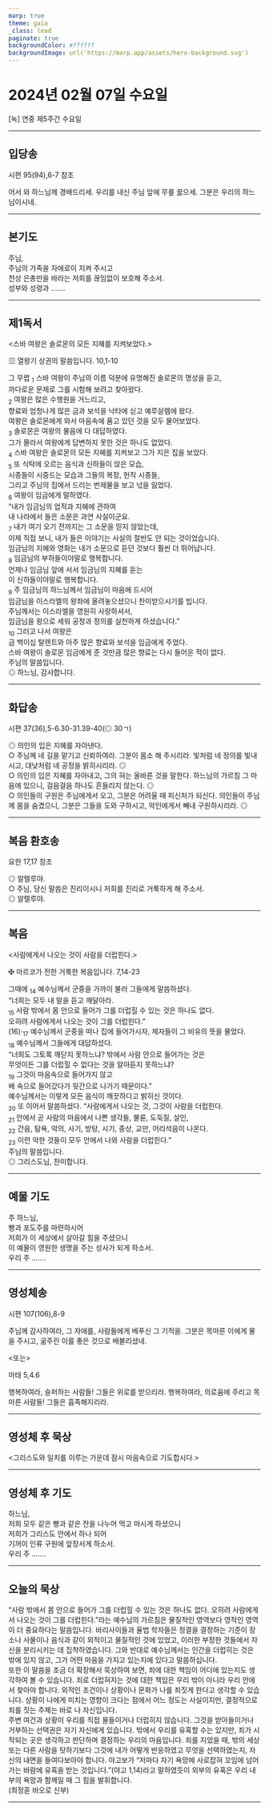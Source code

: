 ```yaml
---
marp: true
theme: gaia
_class: lead
paginate: true
backgroundColor: #ffffff
backgroundImage: url('https://marp.app/assets/hero-background.svg')
---
```


# 2024년 02월 07일 수요일

[녹] 연중 제5주간 수요일  




---

## 입당송

시편 95(94),6-7 참조

어서 와 하느님께 경배드리세. 우리를 내신 주님 앞에 무릎 꿇으세. 그분은 우리의 하느님이시네.  
  


---

## 본기도

주님,  
주님의 가족을 자애로이 지켜 주시고  
천상 은총만을 바라는 저희를 끊임없이 보호해 주소서.  
성부와 성령과 …….  
  


---

## 제1독서

<스바 여왕은 솔로몬의 모든 지혜를 지켜보았다.>

▥ 열왕기 상권의 말씀입니다. 10,1-10

그 무렵 <sub>1</sub> 스바 여왕이 주님의 이름 덕분에 유명해진 솔로몬의 명성을 듣고,  
까다로운 문제로 그를 시험해 보려고 찾아왔다.  
<sub>2</sub> 여왕은 많은 수행원을 거느리고,  
향료와 엄청나게 많은 금과 보석을 낙타에 싣고 예루살렘에 왔다.  
여왕은 솔로몬에게 와서 마음속에 품고 있던 것을 모두 물어보았다.  
<sub>3</sub> 솔로몬은 여왕의 물음에 다 대답하였다.  
그가 몰라서 여왕에게 답변하지 못한 것은 하나도 없었다.  
<sub>4</sub> 스바 여왕은 솔로몬의 모든 지혜를 지켜보고 그가 지은 집을 보았다.  
<sub>5</sub> 또 식탁에 오르는 음식과 신하들이 앉은 모습,  
시종들이 시중드는 모습과 그들의 복장, 헌작 시종들,  
그리고 주님의 집에서 드리는 번제물을 보고 넋을 잃었다.  
<sub>6</sub> 여왕이 임금에게 말하였다.  
“내가 임금님의 업적과 지혜에 관하여  
내 나라에서 들은 소문은 과연 사실이군요.  
<sub>7</sub> 내가 여기 오기 전까지는 그 소문을 믿지 않았는데,  
이제 직접 보니, 내가 들은 이야기는 사실의 절반도 안 되는 것이었습니다.  
임금님의 지혜와 영화는 내가 소문으로 듣던 것보다 훨씬 더 뛰어납니다.  
<sub>8</sub> 임금님의 부하들이야말로 행복합니다.  
언제나 임금님 앞에 서서 임금님의 지혜를 듣는  
이 신하들이야말로 행복합니다.  
<sub>9</sub> 주 임금님의 하느님께서 임금님이 마음에 드시어  
임금님을 이스라엘의 왕좌에 올려놓으셨으니 찬미받으시기를 빕니다.  
주님께서는 이스라엘을 영원히 사랑하셔서,  
임금님을 왕으로 세워 공정과 정의를 실천하게 하셨습니다.”  
<sub>10</sub> 그러고 나서 여왕은  
금 백이십 탈렌트와 아주 많은 향료와 보석을 임금에게 주었다.  
스바 여왕이 솔로몬 임금에게 준 것만큼 많은 향료는 다시 들어온 적이 없다.  
주님의 말씀입니다.  
◎ 하느님, 감사합니다.  
  


---

## 화답송

시편 37(36),5-6.30-31.39-40(◎ 30ㄱ)

◎ 의인의 입은 지혜를 자아낸다.  
○ 주님께 네 길을 맡기고 신뢰하여라. 그분이 몸소 해 주시리라. 빛처럼 네 정의를 빛내시고, 대낮처럼 네 공정을 밝히시리라. ◎  
○ 의인의 입은 지혜를 자아내고, 그의 혀는 올바른 것을 말한다. 하느님의 가르침 그 마음에 있으니, 걸음걸음 하나도 흔들리지 않는다. ◎  
○ 의인들의 구원은 주님에게서 오고, 그분은 어려울 때 피신처가 되신다. 의인들이 주님께 몸을 숨겼으니, 그분은 그들을 도와 구하시고, 악인에게서 빼내 구원하시리라. ◎  
  


---

## 복음 환호송

요한 17,17 참조

◎ 알렐루야.  
○ 주님, 당신 말씀은 진리이시니 저희를 진리로 거룩하게 해 주소서.  
◎ 알렐루야.  
  


---

## 복음

<사람에게서 나오는 것이 사람을 더럽힌다.>

✠ 마르코가 전한 거룩한 복음입니다. 7,14-23

그때에 <sub>14</sub> 예수님께서 군중을 가까이 불러 그들에게 말씀하셨다.  
“너희는 모두 내 말을 듣고 깨달아라.  
<sub>15</sub> 사람 밖에서 몸 안으로 들어가 그를 더럽힐 수 있는 것은 하나도 없다.  
오히려 사람에게서 나오는 것이 그를 더럽힌다.”  
(16)·<sub>17</sub> 예수님께서 군중을 떠나 집에 들어가시자, 제자들이 그 비유의 뜻을 물었다.  
<sub>18</sub> 예수님께서 그들에게 대답하셨다.  
“너희도 그토록 깨닫지 못하느냐? 밖에서 사람 안으로 들어가는 것은  
무엇이든 그를 더럽힐 수 없다는 것을 알아듣지 못하느냐?  
<sub>19</sub> 그것이 마음속으로 들어가지 않고  
배 속으로 들어갔다가 뒷간으로 나가기 때문이다.”  
예수님께서는 이렇게 모든 음식이 깨끗하다고 밝히신 것이다.  
<sub>20</sub> 또 이어서 말씀하셨다. “사람에게서 나오는 것, 그것이 사람을 더럽힌다.  
<sub>21</sub> 안에서 곧 사람의 마음에서 나쁜 생각들, 불륜, 도둑질, 살인,  
<sub>22</sub> 간음, 탐욕, 악의, 사기, 방탕, 시기, 중상, 교만, 어리석음이 나온다.  
<sub>23</sub> 이런 악한 것들이 모두 안에서 나와 사람을 더럽힌다.”  
주님의 말씀입니다.  
◎ 그리스도님, 찬미합니다.  
  


---

## 예물 기도

주 하느님,  
빵과 포도주를 마련하시어  
저희가 이 세상에서 살아갈 힘을 주셨으니  
이 예물이 영원한 생명을 주는 성사가 되게 하소서.  
우리 주 …….  
  


---

## 영성체송

시편 107(106),8-9

주님께 감사하여라, 그 자애를, 사람들에게 베푸신 그 기적을. 그분은 목마른 이에게 물을 주시고, 굶주린 이를 좋은 것으로 배불리셨네.  
  
<또는>  
  
마태 5,4.6  
  
행복하여라, 슬퍼하는 사람들! 그들은 위로를 받으리라. 행복하여라, 의로움에 주리고 목마른 사람들! 그들은 흡족해지리라.  


---

## 영성체 후 묵상

<그리스도와 일치를 이루는 가운데 잠시 마음속으로 기도합시다.>  


---

## 영성체 후 기도

하느님,  
저희 모두 같은 빵과 같은 잔을 나누어 먹고 마시게 하셨으니  
저희가 그리스도 안에서 하나 되어  
기꺼이 인류 구원에 앞장서게 하소서.  
우리 주 …….  
  


---

## 오늘의 묵상

“사람 밖에서 몸 안으로 들어가 그를 더럽힐 수 있는 것은 하나도 없다. 오히려 사람에게서 나오는 것이 그를 더럽힌다.”라는 예수님의 가르침은 물질적인 영역보다 영적인 영역이 더 중요하다는 말씀입니다. 바리사이들과 율법 학자들은 정결을 결정하는 기준이 장소나 사물이나 음식과 같이 외적이고 물질적인 것에 있었고, 이러한 부정한 것들에서 자신을 분리시키는 데 집착하였습니다. 그와 반대로 예수님께서는 인간을 더럽히는 것은 밖에 있지 않고, 그가 어떤 마음을 가지고 있는지에 있다고 말씀하십니다.  
또한 이 말씀을 조금 더 확장해서 묵상하여 보면, 죄에 대한 책임이 어디에 있는지도 생각하여 볼 수 있습니다. 죄로 더럽혀지는 것에 대한 책임은 우리 밖이 아니라 우리 안에서 찾아야 합니다. 외적인 조건이나 상황이나 문화가 나를 죄짓게 한다고 생각할 수 있습니다. 상황이 나에게 미치는 영향이 크다는 점에서 어느 정도는 사실이지만, 결정적으로 죄를 짓는 주체는 바로 나 자신입니다.  
주변 여건과 상황이 우리를 직접 물들이거나 더럽히지 않습니다. 그것을 받아들이거나 거부하는 선택권은 자기 자신에게 있습니다. 밖에서 우리를 유혹할 수는 있지만, 죄가 시작되는 곳은 생각하고 판단하며 결정하는 우리의 마음입니다. 죄를 지었을 때, 밖의 세상 또는 다른 사람을 탓하기보다 그것에 내가 어떻게 반응하였고 무엇을 선택하였는지, 자신의 내면을 들여다보아야 합니다. 야고보가 “저마다 자기 욕망에 사로잡혀 꼬임에 넘어가는 바람에 유혹을 받는 것입니다.”(야고 1,14)라고 말하였듯이 외부의 유혹은 우리 내부의 욕망과 함께일 때 그 힘을 발휘합니다.  
(최정훈 바오로 신부)  


---